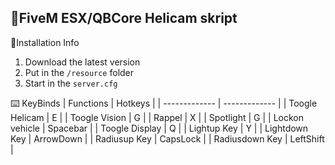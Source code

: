 🚁FiveM ESX/QBCore Helicam skript
--
📗Installation Info
1. Download the latest version
2. Put in the `/resource` folder
3. Start in the `server.cfg`

⌨️ KeyBinds
| Functions  | Hotkeys |
| ------------- | ------------- |
| Toogle Helicam | E |
| Toogle Vision | G |
| Rappel | X |
| Spotlight | G |
| Lockon vehicle | Spacebar |
| Toogle Display | Q |
| Lightup Key | Y |
| Lightdown Key | ArrowDown |
| Radiusup Key | CapsLock |
| Radiusdown Key | LeftShift |
